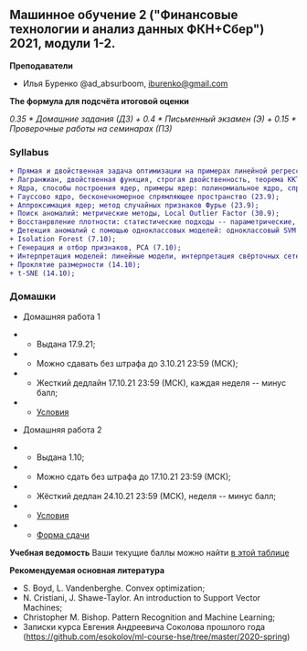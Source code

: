## Машинное обучение 2 ("Финансовые технологии и анализ данных ФКН+Сбер") 2021, модули 1-2.

**Преподаватели**
- Илья Буренко @ad_absurboom, iburenko@gmail.com

**The формула для подсчёта итоговой оценки**

*0.35 * Домашние задания (ДЗ) + 0.4 * Письменный экзамен (Э) + 0.15 * Проверочные работы на семинарах (ПЗ)*

###  Syllabus
```diff
+ Прямая и двойственная задача оптимизации на примерах линейной регрессии и SVM; (9.9)
+ Лагранжиан, двойственная функция, строгая двойственность, теорема ККТ (16.9);
+ Ядра, способы построения ядер, примеры ядер: полиномиальное ядро, спрямляющие пространства (16.9);
+ Гауссово ядро, бесконечномерное спрямляющее пространство (23.9);
+ Аппроксимация ядер; метод случайных признаков Фурье (23.9);
+ Поиск аномалий: метрические методы, Local Outlier Factor (30.9);
+ Восстанрвление плотности: статистические подходы -- параметрические, непараметрические (7.10);
+ Детекция аномалий с помощью одноклассовых моделей: одноклассовый SVM (7.10);
+ Isolation Forest (7.10);
+ Генерация и отбор признаков, PCA (7.10);
+ Интерпретация моделей: линейные модели, интерпретация свёрточных сетей, CAM (14.10);
+ Проклятие размерности (14.10);
+ t-SNE (14.10);
```

### Домашки
- Домашняя работа 1
- - Выдана 17.9.21;
- - Можно сдавать без штрафа до 3.10.21 23:59 (МСК);
- - Жесткий дедлайн 17.10.21 23:59 (МСК), каждая неделя -- минус балл;
- - [Условия](https://github.com/totalitarian-rap/fintech_hse_ml2_2122/blob/main/homeworks/hw1.pdf)

- Домашняя работа 2
- - Выдана 1.10;
- - Можно сдать без штрафа до 17.10.21 23:59 (МСК);
- - Жёсткий дедлан 24.10.21 23:59 (МСК), неделя -- минус балл;
- - [Условия](https://github.com/totalitarian-rap/fintech_hse_ml2_2122/blob/main/homeworks/hw2.ipynb)
- - [Форма сдачи](https://forms.gle/ZzCaqRj6bmfpSpyL7)

**Учебная ведомость**
Ваши текущие баллы можно найти [в этой таблице](https://docs.google.com/spreadsheets/d/1ouXQTRwwbQfOU0MZ_HtUeIs42QcZivnG60GC6CXSLtw/edit?usp=sharing)

**Рекомендуемая основная литература** 
- S. Boyd, L. Vandenberghe. Convex optimization;
- N. Cristiani, J. Shawe-Taylor. An introduction to Support Vector Machines;
- Christopher M. Bishop. Pattern Recognition and Machine Learning;
- Записки курса Евгения Андреевича Соколова прошлого года (https://github.com/esokolov/ml-course-hse/tree/master/2020-spring)

